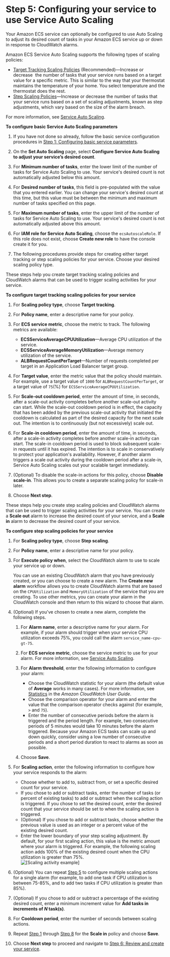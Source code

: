 # Step 5: Configuring your service to use Service Auto Scaling<a name="service-configure-auto-scaling"></a>

Your Amazon ECS service can optionally be configured to use Auto Scaling to adjust its desired count of tasks in your Amazon ECS service up or down in response to CloudWatch alarms\. 

Amazon ECS Service Auto Scaling supports the following types of scaling policies:
+ [Target Tracking Scaling Policies](service-autoscaling-targettracking.md) \(Recommended\)—Increase or decrease  the number of tasks that your service runs based on a target value for a specific metric\. This is similar to the way that your thermostat maintains the temperature of your home\. You select temperature and the thermostat does the rest\.
+ [Step Scaling Policies](service-autoscaling-stepscaling.md)—Increase or decrease the number of tasks that your service runs based on a set of scaling adjustments, known as step adjustments, which vary based on the size of the alarm breach\.

For more information, see [Service Auto Scaling](service-auto-scaling.md)\.

**To configure basic Service Auto Scaling parameters**

1. If you have not done so already, follow the basic service configuration procedures in [Step 1: Configuring basic service parameters](basic-service-params.md)\.

1. On the **Set Auto Scaling** page, select **Configure Service Auto Scaling to adjust your service’s desired count**\.

1. For **Minimum number of tasks**, enter the lower limit of the number of tasks for Service Auto Scaling to use\. Your service's desired count is not automatically adjusted below this amount\.

1. For **Desired number of tasks**, this field is pre\-populated with the value that you entered earlier\. You can change your service's desired count at this time, but this value must be between the minimum and maximum number of tasks specified on this page\.

1. For **Maximum number of tasks**, enter the upper limit of the number of tasks for Service Auto Scaling to use\. Your service's desired count is not automatically adjusted above this amount\.

1. For **IAM role for Service Auto Scaling**, choose the `ecsAutoscaleRole`\. If this role does not exist, choose **Create new role** to have the console create it for you\.

1. The following procedures provide steps for creating either target tracking or step scaling policies for your service\. Choose your desired scaling policy type\.

These steps help you create target tracking scaling policies and CloudWatch alarms that can be used to trigger scaling activities for your service\. 

**To configure target tracking scaling policies for your service**

1. For **Scaling policy type**, choose **Target tracking**\.

1. For **Policy name**, enter a descriptive name for your policy\.

1. For **ECS service metric**, choose the metric to track\. The following metrics are available: 
   + **ECSServiceAverageCPUUtilization**—Average CPU utilization of the service\.
   + **ECSServiceAverageMemoryUtilization**—Average memory utilization of the service\.
   + **ALBRequestCountPerTarget**—Number of requests completed per target in an Application Load Balancer target group\.

1. For **Target value**, enter the metric value that the policy should maintain\. For example, use a target value of `1000` for `ALBRequestCountPerTarget`, or a target value of `75`\(%\) for `ECSServiceAverageCPUUtilization`\.

1. For **Scale\-out cooldown period**, enter the amount of time, in seconds, after a scale\-out activity completes before another scale\-out activity can start\. While the scale\-out cooldown period is in effect, the capacity that has been added by the previous scale\-out activity that initiated the cooldown is calculated as part of the desired capacity for the next scale out\. The intention is to continuously \(but not excessively\) scale out\.

1. For **Scale\-in cooldown period**, enter the amount of time, in seconds, after a scale\-in activity completes before another scale\-in activity can start\. The scale\-in cooldown period is used to block subsequent scale\-in requests until it has expired\. The intention is to scale in conservatively to protect your application's availability\. However, if another alarm triggers a scale out activity during the cooldown period after a scale\-in, Service Auto Scaling scales out your scalable target immediately\. 

1. \(Optional\) To disable the scale\-in actions for this policy, choose **Disable scale\-in**\. This allows you to create a separate scaling policy for scale\-in later\.

1. Choose **Next step**\.

These steps help you create step scaling policies and CloudWatch alarms that can be used to trigger scaling activities for your service\. You can create a **Scale out** alarm to increase the desired count of your service, and a **Scale in** alarm to decrease the desired count of your service\.

**To configure step scaling policies for your service**

1. <a name="policy-name-step"></a>For **Scaling policy type**, choose **Step scaling**\.

1. For **Policy name**, enter a descriptive name for your policy\.

1. For **Execute policy when**, select the CloudWatch alarm to use to scale your service up or down\.

   You can use an existing CloudWatch alarm that you have previously created, or you can choose to create a new alarm\. The **Create new alarm** workflow allows you to create CloudWatch alarms that are based on the `CPUUtilization` and `MemoryUtilization` of the service that you are creating\. To use other metrics, you can create your alarm in the CloudWatch console and then return to this wizard to choose that alarm\.

1. \(Optional\) If you've chosen to create a new alarm, complete the following steps\.

   1. For **Alarm name**, enter a descriptive name for your alarm\. For example, if your alarm should trigger when your service CPU utilization exceeds 75%, you could call the alarm `service_name-cpu-gt-75`\.

   1. For **ECS service metric**, choose the service metric to use for your alarm\. For more information, see [Service Auto Scaling](service-auto-scaling.md)\.

   1. For **Alarm threshold**, enter the following information to configure your alarm:
      + Choose the CloudWatch statistic for your alarm \(the default value of **Average** works in many cases\)\. For more information, see [Statistics](https://docs.aws.amazon.com/AmazonCloudWatch/latest/monitoring/cloudwatch_concepts.html#Statistic) in the *Amazon CloudWatch User Guide*\.
      + Choose the comparison operator for your alarm and enter the value that the comparison operator checks against \(for example, `>` and `75`\)\.
      + Enter the number of consecutive periods before the alarm is triggered and the period length\. For example, two consecutive periods of 5 minutes would take 10 minutes before the alarm triggered\. Because your Amazon ECS tasks can scale up and down quickly, consider using a low number of consecutive periods and a short period duration to react to alarms as soon as possible\.

   1. Choose **Save**\.

1. <a name="scaling-action-step-adjustment"></a>For **Scaling action**, enter the following information to configure how your service responds to the alarm:
   + Choose whether to add to, subtract from, or set a specific desired count for your service\.
   + If you chose to add or subtract tasks, enter the number of tasks \(or percent of existing tasks\) to add or subtract when the scaling action is triggered\. If you chose to set the desired count, enter the desired count that your service should be set to when the scaling action is triggered\. 
   + \(Optional\) If you chose to add or subtract tasks, choose whether the previous value is used as an integer or a percent value of the existing desired count\.
   + Enter the lower boundary of your step scaling adjustment\. By default, for your first scaling action, this value is the metric amount where your alarm is triggered\. For example, the following scaling action adds 100% of the existing desired count when the CPU utilization is greater than 75%\.  
![\[Scaling activity example\]](http://docs.aws.amazon.com/AmazonECS/latest/developerguide/images/scaling-activity.png)

1. \(Optional\) You can repeat [Step 5](#scaling-action-step-adjustment) to configure multiple scaling actions for a single alarm \(for example, to add one task if CPU utilization is between 75\-85%, and to add two tasks if CPU utilization is greater than 85%\)\.

1. \(Optional\) If you chose to add or subtract a percentage of the existing desired count, enter a minimum increment value for **Add tasks in increments of *N* task\(s\)**\.

1. <a name="cooldown-period-step"></a>For **Cooldown period**, enter the number of seconds between scaling actions\.

1. Repeat [Step 1](#policy-name-step) through [Step 8](#cooldown-period-step) for the **Scale in** policy and choose **Save**\.

1. Choose **Next step** to proceed and navigate to [Step 6: Review and create your service](create-service-review.md)\.